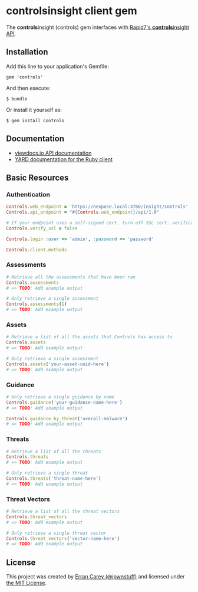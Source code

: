 # controlsinsight client gem
The **controls**insight (controls) gem interfaces with [Rapid7's **controls**insight API](http://rapid7.viewdocs.io/controlsinsight.rb).

## Installation
Add this line to your application's Gemfile:

    gem 'controls'

And then execute:

    $ bundle

Or install it yourself as:

    $ gem install controls

## Documentation
* [viewdocs.io API documentation](http://rapid7.viewdocs.io/controlsinsight.rb)
* [YARD documentation for the Ruby client](http://www.rubydoc.info/github/rapid7/controlsinsight.rb)

## Basic Resources
### Authentication
```ruby
Controls.web_endpoint = 'https://nexpose.local:3780/insight/controls'
Controls.api_endpoint = "#{Controls.web_endpoint}/api/1.0"

# If your endpoint uses a self-signed cert. turn off SSL cert. verification
Controls.verify_ssl = false

Controls.login :user => 'admin', :password => 'password'

Controls.client.methods
```

### Assessments
```ruby
# Retrieve all the assessments that have been ran
Controls.assessments
# => TODO: Add example output

# Only retrieve a single assessment
Controls.assessments(1)
# => TODO: Add example output
```


### Assets
```ruby
# Retrieve a list of all the assets that Controls has access to
Controls.assets
# => TODO: Add example output

# Only retrieve a single assessment
Controls.assets('your-asset-uuid-here')
# => TODO: Add example output
```

### Guidance
```ruby
# Only retrieve a single guidance by name
Controls.guidance('your-guidance-name-here')
# => TODO: Add example output

Controls.guidance_by_threat('overall-malware')
# => TODO: Add example output
```

### Threats
```ruby
# Retrieve a list of all the threats
Controls.threats
# => TODO: Add example output

# Only retrieve a single threat
Controls.threats('threat-name-here')
# => TODO: Add example output
```

### Threat Vectors
```ruby
# Retrieve a list of all the threat vectors
Controls.threat_vectors
# => TODO: Add example output

# Only retrieve a single threat vector
Controls.threat_vectors('vector-name-here')
# => TODO: Add example output
```

## License
This project was created by [Erran Carey (@ipwnstuff)](http://ipwnstuff.github.io) and licensed under [the MIT License](LICENSE.md).
